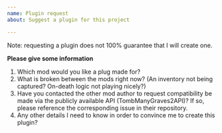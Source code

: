 ```yaml
---
name: Plugin request
about: Suggest a plugin for this project

---
```


Note: requesting a plugin does not 100% guarantee that I will create one.

**Please give some information**
1. Which mod would you like a plug made for?
2. What is broken between the mods right now? (An inventory not being captured? On-death logic not playing nicely?)
3. Have you contacted the other mod author to request compatibility be made via the publicly available  API (TombManyGraves2API)? If so, please reference the corresponding issue in their repository.
4. Any other details I need to know in order to convince me to create this plugin?
